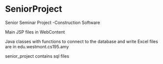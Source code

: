 # SeniorProject

Senior Seminar Project
-Construction Software

Main JSP files in WebContent

Java classes with functions to connect to the database and write Excel files are in edu.westmont.cs195.amy

senior_project contains sql files
